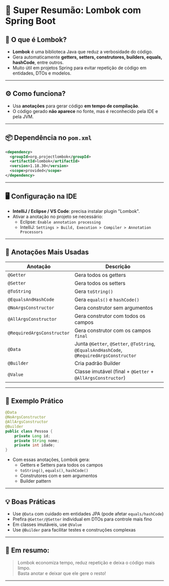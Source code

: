 # 🧵 Super Resumão: Lombok com Spring Boot

## 🧠 O que é Lombok?
- **Lombok** é uma biblioteca Java que reduz a verbosidade do código.
- Gera automaticamente **getters, setters, construtores, builders, equals, hashCode**, entre outros.
- Muito útil em projetos Spring para evitar repetição de código em entidades, DTOs e modelos.

---

## ⚙️ Como funciona?
- Usa **anotações** para gerar código **em tempo de compilação**.
- O código gerado **não aparece** no fonte, mas é reconhecido pela IDE e pela JVM.

---

## 📦 Dependência no `pom.xml`
```xml
<dependency>
  <groupId>org.projectlombok</groupId>
  <artifactId>lombok</artifactId>
  <version>1.18.30</version>
  <scope>provided</scope>
</dependency>
```

---

## 🖥️ Configuração na IDE
- **IntelliJ / Eclipse / VS Code**: precisa instalar plugin "Lombok".
- Ativar a anotação no projeto se necessário:
  - Eclipse: `Enable annotation processing`
  - IntelliJ: `Settings > Build, Execution > Compiler > Annotation Processors`

---

## 🔖 Anotações Mais Usadas
| Anotação | Descrição |
|----------|-----------|
| `@Getter` | Gera todos os getters |
| `@Setter` | Gera todos os setters |
| `@ToString` | Gera `toString()` |
| `@EqualsAndHashCode` | Gera `equals()` e `hashCode()` |
| `@NoArgsConstructor` | Gera construtor sem argumentos |
| `@AllArgsConstructor` | Gera construtor com todos os campos |
| `@RequiredArgsConstructor` | Gera construtor com os campos `final` |
| `@Data` | Junta `@Getter`, `@Setter`, `@ToString`, `@EqualsAndHashCode`, `@RequiredArgsConstructor` |
| `@Builder` | Cria padrão Builder |
| `@Value` | Classe imutável (final + `@Getter` + `@AllArgsConstructor`) |

---

## 📘 Exemplo Prático
```java
@Data
@NoArgsConstructor
@AllArgsConstructor
@Builder
public class Pessoa {
    private Long id;
    private String nome;
    private int idade;
}
```
- Com essas anotações, Lombok gera:
  - Getters e Setters para todos os campos
  - `toString()`, `equals()`, `hashCode()`
  - Construtores com e sem argumentos
  - Builder pattern

---

## 💡 Boas Práticas
- Use `@Data` com cuidado em entidades JPA (pode afetar `equals/hashCode`)
- Prefira `@Getter/@Setter` individual em DTOs para controle mais fino
- Em classes imutáveis, use `@Value`
- Use `@Builder` para facilitar testes e construções complexas

---

## 🧠 Em resumo:
> Lombok economiza tempo, reduz repetição e deixa o código mais limpo.  
> Basta anotar e deixar que ele gere o resto!

---
